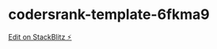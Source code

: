 # codersrank-template-6fkma9

[Edit on StackBlitz ⚡️](https://stackblitz.com/edit/codersrank-template-6fkma9)